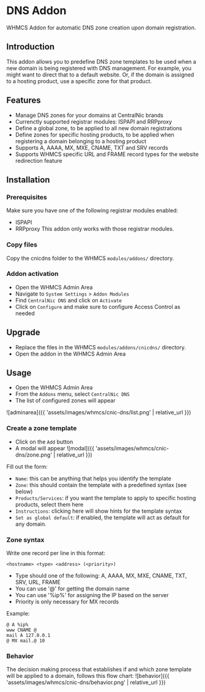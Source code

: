 # DNS Addon

WHMCS Addon for automatic DNS zone creation upon domain registration.

## Introduction

This addon allows you to predefine DNS zone templates to be used when a new domain is being registered with DNS management.
For example, you might want to direct that to a default website. Or, if the domain is assigned to a hosting product, use a specific zone for that product.

## Features

* Manage DNS zones for your domains at CentralNic brands
* Currenctly supported registrar modules: ISPAPI and RRPproxy
* Define a global zone, to be applied to all new domain registrations
* Define zones for specific hosting products, to be applied when registering a domain belonging to a hosting product
* Supports A, AAAA, MX, MXE, CNAME, TXT and SRV records
* Supports WHMCS specific URL and FRAME record types for the website redirection feature

## Installation

### Prerequisites
Make sure you have one of the following registrar modules enabled:
* ISPAPI
* RRPproxy
This addon only works with those registrar modules.

### Copy files
Copy the cnicdns folder to the WHMCS `modules/addons/` directory.

### Addon activation
* Open the WHMCS Admin Area
* Navigate to `System Settings` > `Addon Modules`
* Find `CentralNic DNS` and click on `Activate`
* Click on `Configure` and make sure to configure Access Control as needed

## Upgrade
* Replace the files in the WHMCS `modules/addons/cnicdns/` directory.
* Open the addon in the WHMCS Admin Area

## Usage
* Open the WHMCS Admin Area
* From the `Addons` menu, select `CentralNic DNS`
* The list of configured zones will appear

![adminarea]({{ 'assets/images/whmcs/cnic-dns/list.png' | relative_url }})

### Create a zone template
* Click on the `Add` button
* A modal will appear
![modal]({{ 'assets/images/whmcs/cnic-dns/zone.png' | relative_url }})

Fill out the form:
* `Name`: this can be anything that helps you identify the template
* `Zone`: this should contain the template with a predefined syntax (see below)
* `Products/Services`: if you want the template to apply to specific hosting products, select them here
* `Instructions`: clicking here will show hints for the template syntax
* `Set as global default`: if enabled, the template will act as default for any domain.

### Zone syntax
Write one record per line in this format:
```
<hostname> <type> <address> (<priority>)
```
* Type should one of the following:
  A, AAAA, MX, MXE, CNAME, TXT, SRV, URL, FRAME
* You can use '@' for getting the domain name
* You can use '%ip%' for assigning the IP based on the server
* Priority is only necessary for MX records

Example:
```
@ A %ip%
www CNAME @
mail A 127.0.0.1
@ MX mail.@ 10
```
### Behavior
The decision making process that establishes if and which zone template will be applied to a domain, follows this flow chart:
![behavior]({{ 'assets/images/whmcs/cnic-dns/behavior.png' | relative_url }})
